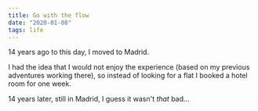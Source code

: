 ```yaml
---
title: Go with the flow
date: "2020-01-08"
tags: life
---
```


14 years ago to this day, I moved to Madrid.

I had the idea that I would not enjoy the experience (based on my previous adventures working there), so instead of looking for a flat I booked a hotel room for one week.

14 years later, still in Madrid, I guess it wasn't *that* bad…
